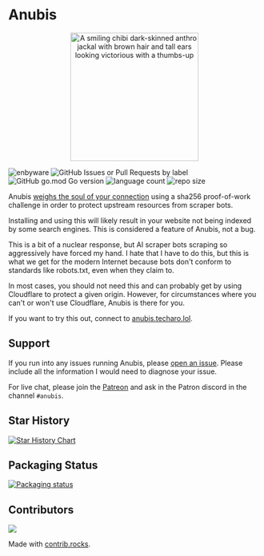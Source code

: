# Anubis

<center>
<img width=256 src="./web/static/img/happy.webp" alt="A smiling chibi dark-skinned anthro jackal with brown hair and tall ears looking victorious with a thumbs-up" />
</center>

![enbyware](https://pride-badges.pony.workers.dev/static/v1?label=enbyware&labelColor=%23555&stripeWidth=8&stripeColors=FCF434%2CFFFFFF%2C9C59D1%2C2C2C2C)
![GitHub Issues or Pull Requests by label](https://img.shields.io/github/issues/vale981/anubis)
![GitHub go.mod Go version](https://img.shields.io/github/go-mod/go-version/vale981/anubis)
![language count](https://img.shields.io/github/languages/count/vale981/anubis)
![repo size](https://img.shields.io/github/repo-size/vale981/anubis)

Anubis [weighs the soul of your connection](https://en.wikipedia.org/wiki/Weighing_of_souls) using a sha256 proof-of-work challenge in order to protect upstream resources from scraper bots.

Installing and using this will likely result in your website not being indexed by some search engines. This is considered a feature of Anubis, not a bug.

This is a bit of a nuclear response, but AI scraper bots scraping so aggressively have forced my hand. I hate that I have to do this, but this is what we get for the modern Internet because bots don't conform to standards like robots.txt, even when they claim to.

In most cases, you should not need this and can probably get by using Cloudflare to protect a given origin. However, for circumstances where you can't or won't use Cloudflare, Anubis is there for you.

If you want to try this out, connect to [anubis.techaro.lol](https://anubis.techaro.lol).

## Support

If you run into any issues running Anubis, please [open an issue](https://github.com/vale981/anubis/issues/new?template=Blank+issue). Please include all the information I would need to diagnose your issue.

For live chat, please join the [Patreon](https://patreon.com/cadey) and ask in the Patron discord in the channel `#anubis`.

## Star History

[![Star History Chart](https://api.star-history.com/svg?repos=vale981/anubis&type=Date)](https://www.star-history.com/#vale981/anubis&Date)

## Packaging Status

[![Packaging status](https://repology.org/badge/vertical-allrepos/anubis-anti-crawler.svg)](https://repology.org/project/anubis-anti-crawler/versions)

## Contributors

<a href="https://github.com/vale981/anubis/graphs/contributors">
  <img src="https://contrib.rocks/image?repo=vale981/anubis" />
</a>

Made with [contrib.rocks](https://contrib.rocks).
